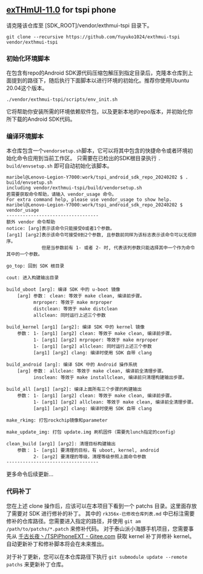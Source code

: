 ## [exTHmUI-11.0](https://github.com/exTHmUI-legacy/) for tspi phone

请克隆该仓库至 [SDK_ROOT]/vendor/exthmui-tspi 目录下。
```shell
git clone --recursive https://github.com/Yuyuko1024/exthmui-tspi vendor/exthmui-tspi 
```

### 初始化环境脚本
在包含有repo的Android SDK源代码压缩包解压到指定目录后，克隆本仓库到上面提到的路径下，随后执行下面脚本以进行环境的初始化。推荐你使用Ubuntu 20.04这个版本。
```shell
./vendor/exthmui-tspi/scripts/env_init.sh
```
它将帮助你安装所需的环境依赖软件包，以及更新本地的repo版本，并初始化你所下载的Android SDK代码。

### 编译环境脚本
本仓库包含一个```vendorsetup.sh```脚本，它可以将其中包含的快捷命令或者环境初始化命令应用到当前工作区。
只需要在已检出的SDK根目录执行 ``` . build/envsetup.sh ``` 即可自动初始化该脚本。
```shell
maribel@Lenovo-Legion-Y7000:work/tspi_android_sdk_repo_20240202 $ . build/envsetup.sh 
including vendor/exthmui-tspi/build/vendorsetup.sh
若需要获取命令帮助，请输入 vendor_usage 命令。
For extra command help, please use vendor_usage to show help.
maribel@Lenovo-Legion-Y7000:work/tspi_android_sdk_repo_20240202 $ vendor_usage
----------------------------------
额外 vendor 命令帮助
notice: [arg]表示该命令只能接受0或者1个参数。
[arg1] [arg2]表示该命令可接受0到2个参数, 且参数前同样为该标志表示该命令可以无视排序。
             但是当参数前有 1- 或者 2- 时, 代表该列参数只能选择其中一个作为命令其中的一个参数。

go_top: 回到 SDK 根目录

cout: 进入构建输出目录

build_uboot [arg]: 编译 SDK 中的 u-boot 镜像
    [arg] 参数： clean: 等效于 make clean, 编译前步骤。
          mrproper: 等效于 make mrproper
          distclean: 等效于 make distclean
          allclean: 同时运行上述三个参数

build_kernel [arg1] [arg2]: 编译 SDK 中的 kernel 镜像
    参数： 1- [arg1] [arg2] clean: 等效于 make clean, 编译前步骤。
          1- [arg1] [arg2] mrproper: 等效于 make mrproper
          1- [arg1] [arg2] allclean: 同时运行上述三个参数
          [arg1] [arg2] clang: 编译时使用 SDK 自带 clang

build_android [arg]: 编译 SDK 中的 Android 操作系统
    [arg] 参数： allclean: 等效于 make clean, 编译前全清理步骤。
          insclean: 等效于 make installclean, 编译前只清理构建输出步骤。

build_all [arg1] [arg2]: 编译上面所有三个步骤的构建输出
    参数： 1- [arg1] [arg2] clean: 等效于 make clean, 编译前步骤。
          1- [arg1] [arg2] allclean: 等效于 make clean, 编译前全清理步骤。
          [arg1] [arg2] clang: 编译时使用 SDK 自带 clang

make_rkimg: 打包rockchip镜像和parameter

make_update_img: 打包 update.img 刷机固件（需要先lunch指定的config）

clean_build [arg1] [arg2]: 清理目标构建输出
    参数： 1- [arg1] 要清理的目标，有 uboot, kernel, android
          2- [arg2] 要清理的等级，清理等级参照上面命令参数
----------------------------------
```

更多命令后续更新...

### 代码补丁
您在上述 clone 操作后，应该可以在本项目下看到一个 patchs 目录。这里面存放了需要对 SDK 进行修补的补丁。
其中的 `rk356x-已修改仓库列表.md` 中已标注需要修补的仓库路径。您需要进入指定的路径，并使用 ` git am /path/to/patchs/*.patch ` 来修补代码。
对于泰山派小海豚手机项目，您需要事先从 [千古长夜丶/TSPiPhoneEXT - Gitee.com](https://gitee.com/faltering_and_small_white/tspi-phone-ext/tree/master) 获取 kernel 补丁并修补 kernel。
自动更新补丁和修补脚本将会在未来推出。

对于补丁更新，您可以在本仓库路径下执行 `git submodule update --remote patchs` 来更新补丁仓库。

